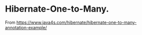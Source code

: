# Hibernate-One-to-Many.


From  https://www.java4s.com/hibernate/hibernate-one-to-many-annotation-example/
